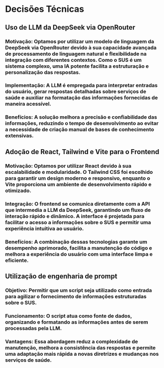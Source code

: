 # Decisões Técnicas


## Uso de LLM da DeepSeek via OpenRouter

### Motivação: Optamos por utilizar um modelo de linguagem da DeepSeek via OpenRouter devido à sua capacidade avançada de processamento de linguagem natural e flexibilidade na integração com diferentes contextos. Como o SUS é um sistema complexo, uma IA potente facilita a estruturação e personalização das respostas.

### Implementação: A LLM é empregada para interpretar entradas do usuário, gerar respostas detalhadas sobre serviços de saúde e auxiliar na formatação das informações fornecidas de maneira acessível.

### Benefícios: A solução melhora a precisão e confiabilidade das informações, reduzindo o tempo de desenvolvimento ao evitar a necessidade de criação manual de bases de conhecimento extensivas.

## Adoção de React, Tailwind e Vite para o Frontend

### Motivação: Optamos por utilizar React devido à sua escalabilidade e modularidade. O Tailwind CSS foi escolhido para garantir um design moderno e responsivo, enquanto o Vite proporciona um ambiente de desenvolvimento rápido e otimizado.

### Integração: O frontend se comunica diretamente com a API que intermedia a LLM da DeepSeek, garantindo um fluxo de interação rápido e dinâmico. A interface é projetada para facilitar o acesso a informações sobre o SUS e permitir uma experiência intuitiva ao usuário.

### Benefícios: A combinação dessas tecnologias garante um desempenho aprimorado, facilita a manutenção do código e melhora a experiência do usuário com uma interface limpa e eficiente.

## Utilização de engenharia de prompt

### Objetivo: Permitir que um script seja utilizado como entrada para agilizar o fornecimento de informações estruturadas sobre o SUS.

### Funcionamento: O script atua como fonte de dados, organizando e formatando as informações antes de serem processadas pela LLM.

### Vantagens: Essa abordagem reduz a complexidade de manutenção, melhora a consistência das respostas e permite uma adaptação mais rápida a novas diretrizes e mudanças nos serviços de saúde.